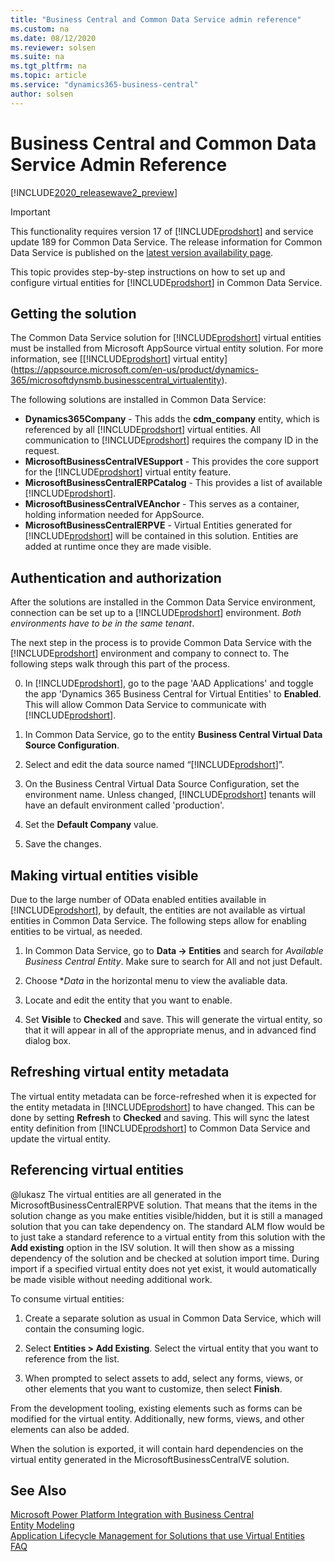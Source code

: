 ```yaml
---
title: "Business Central and Common Data Service admin reference"
ms.custom: na
ms.date: 08/12/2020
ms.reviewer: solsen
ms.suite: na
ms.tgt_pltfrm: na
ms.topic: article
ms.service: "dynamics365-business-central"
author: solsen
---
```


# Business Central and Common Data Service Admin Reference

[!INCLUDE[2020_releasewave2_preview](../includes/2020_releasewave2_preview.md)]

> [!IMPORTANT]
> This functionality requires version 17 of [!INCLUDE[prodshort](../developer/includes/prodshort.md)] and service update 189 for Common Data Service. The release information for Common Data Service is published on the [latest version availability page](https://docs.microsoft.com/business-applications-release-notes/dynamics/released-versions/dynamics-365ce#all-version-availability).

This topic provides step-by-step instructions on how to set up and configure virtual entities for [!INCLUDE[prodshort](../developer/includes/prodshort.md)] in Common Data Service.

## Getting the solution

The Common Data Service solution for [!INCLUDE[prodshort](../developer/includes/prodshort.md)] virtual entities must be installed from Microsoft AppSource virtual entity solution. For more information, see [[!INCLUDE[prodshort](../developer/includes/prodshort.md)] virtual entity](https://appsource.microsoft.com/en-us/product/dynamics-365/microsoftdynsmb.businesscentral_virtualentity).

The following solutions are installed in Common Data Service:

- **Dynamics365Company** - This adds the **cdm_company** entity, which is referenced by all [!INCLUDE[prodshort](../developer/includes/prodshort.md)] virtual entities. All communication to [!INCLUDE[prodshort](../developer/includes/prodshort.md)] requires the company ID in the request. 
- **MicrosoftBusinessCentralVESupport** - This provides the core support for the [!INCLUDE[prodshort](../developer/includes/prodshort.md)] virtual entity feature.
- **MicrosoftBusinessCentralERPCatalog** - This provides a list of available [!INCLUDE[prodshort](../developer/includes/prodshort.md)].
- **MicrosoftBusinessCentralVEAnchor** - This serves as a container, holding information needed for AppSource. 
- **MicrosoftBusinessCentralERPVE** - Virtual Entities generated for [!INCLUDE[prodshort](../developer/includes/prodshort.md)] will be contained in this solution. Entities are added at runtime once they are made visible.

## Authentication and authorization

After the solutions are installed in the Common Data Service environment, connection can be set up to a [!INCLUDE[prodshort](../developer/includes/prodshort.md)] environment. *Both environments have to be in the same tenant*.  

The next step in the process is to provide Common Data Service with the [!INCLUDE[prodshort](../developer/includes/prodshort.md)] environment and company to connect to. The following steps walk through this part of the process.

0. In [!INCLUDE[prodshort](../developer/includes/prodshort.md)], go to the page 'AAD Applications' and toggle the app 'Dynamics 365 Business Central for Virtual Entities' to **Enabled**. This will allow Common Data Service to communicate with [!INCLUDE[prodshort](../developer/includes/prodshort.md)].

1. In Common Data Service, go to the entity **Business Central Virtual Data Source Configuration**.

2. Select and edit the data source named “[!INCLUDE[prodshort](../developer/includes/prodshort.md)]”.

3. On the Business Central Virtual Data Source Configuration, set the environment name. Unless changed, [!INCLUDE[prodshort](../developer/includes/prodshort.md)] tenants will have an default environment called 'production'.

4. Set the **Default Company** value. 

5. Save the changes.

## Making virtual entities visible

Due to the large number of OData enabled entities available in [!INCLUDE[prodshort](../developer/includes/prodshort.md)], by default, the entities are not available as virtual entities in Common Data Service. The following steps allow for enabling entities to be virtual, as needed.

1. In Common Data Service, go to **Data -> Entities** and search for *Available Business Central Entity*. Make sure to search for All and not just Default.

2. Choose **Data* in the horizontal menu to view the avaliable data.

3. Locate and edit the entity that you want to enable.

4. Set **Visible** to **Checked** and save. This will generate the virtual entity, so that it will appear in all of the appropriate menus, and in advanced find dialog box.

## Refreshing virtual entity metadata

The virtual entity metadata can be force-refreshed when it is expected for the entity metadata in [!INCLUDE[prodshort](../developer/includes/prodshort.md)] to have changed. This can be done by setting **Refresh** to **Checked** and saving. This will sync the latest entity definition from [!INCLUDE[prodshort](../developer/includes/prodshort.md)] to Common Data Service and update the virtual entity.

## Referencing virtual entities

@lukasz
The virtual entities are all generated in the MicrosoftBusinessCentralERPVE solution. That means that the items in the solution change as you make entities visible/hidden, but it is still a managed solution that you can take dependency on. The standard ALM flow would be to just take a standard reference to a virtual entity from this solution with the **Add existing** option in the ISV solution. It will then show as a missing dependency of the solution and be checked at solution import time. During import if a specified virtual entity does not yet exist, it would automatically be made visible without needing additional work.

To consume virtual entities:

1. Create a separate solution as usual in Common Data Service, which will contain the consuming logic.

2. Select **Entities \> Add Existing**. Select the virtual entity that you want to reference from the list.

3. When prompted to select assets to add, select any forms, views, or other elements that you want to customize, then select **Finish**.

From the development tooling, existing elements such as forms can be modified for the virtual entity. Additionally, new forms, views, and other elements can also be added.

When the solution is exported, it will contain hard dependencies on the virtual entity generated in the MicrosoftBusinessCentralVE solution.

## See Also

[Microsoft Power Platform Integration with Business Central](powerplatform/powerplat-overview.md)  
[Entity Modeling](powerplatform/powerplat-entity-modeling.md)  
[Application Lifecycle Management for Solutions that use Virtual Entities](powerplatform/powerplat-app-lifecycle-management.md)  
[FAQ](powerplatform/powerplat-faq.md)  

